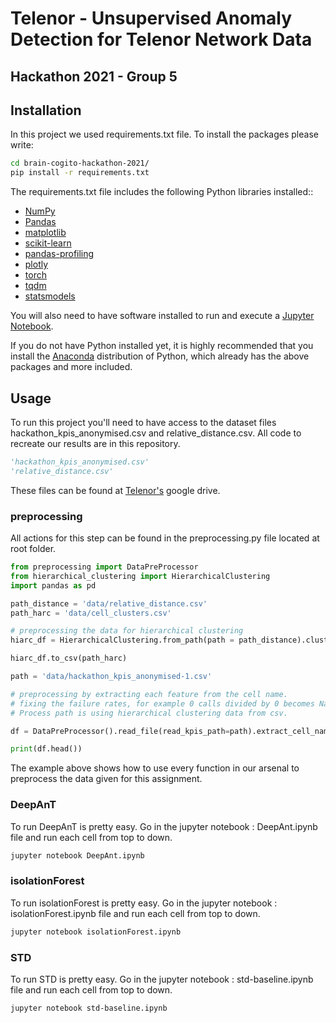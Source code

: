 #  Telenor - Unsupervised  Anomaly Detection for Telenor Network Data
## Hackathon 2021 - Group 5 


## Installation
In this project we used requirements.txt file. To install the packages please write: 

```bash
cd brain-cogito-hackathon-2021/
pip install -r requirements.txt
```
The requirements.txt file includes the following Python libraries installed::

- [NumPy](http://www.numpy.org/)
- [Pandas](http://pandas.pydata.org/)
- [matplotlib](http://matplotlib.org/)
- [scikit-learn](http://scikit-learn.org/stable/)
- [pandas-profiling](https://pypi.org/project/pandas-profiling/)
- [plotly](https://pypi.org/project/plotly/)
- [torch](https://pypi.org/project/torch/)
- [tqdm](https://pypi.org/project/tqdm/)
- [statsmodels](https://pypi.org/project/statsmodels/)

You will also need to have software installed to run and execute a [Jupyter Notebook](http://jupyter.org/install.html).

If you do not have Python installed yet, it is highly recommended that you install the [Anaconda](https://www.anaconda.com/download/) distribution of Python, which already has the above packages and more included. 

## Usage
To run this project you'll need to have access to the dataset files  hackathon_kpis_anonymised.csv and relative_distance.csv. All code to recreate our results are in this repository. 

```python
'hackathon_kpis_anonymised.csv'
'relative_distance.csv'
```
These files can be found at  [Telenor's](https://drive.google.com/drive/folders/1XRphkrv0Lod4awZFCtcQQJx_qagIxsq2) google drive. 

### preprocessing
All actions for this step can be found in the preprocessing.py file located at root folder. 

```python
from preprocessing import DataPreProcessor
from hierarchical_clustering import HierarchicalClustering
import pandas as pd

path_distance = 'data/relative_distance.csv'
path_harc = 'data/cell_clusters.csv'

# preprocessing the data for hierarchical clustering
hiarc_df = HierarchicalClustering.from_path(path = path_distance).cluster_data().extract_cell_name_from_clusters()

hiarc_df.to_csv(path_harc)

path = 'data/hackathon_kpis_anonymised-1.csv'

# preprocessing by extracting each feature from the cell name. 
# fixing the failure rates, for example 0 calls divided by 0 becomes NaN, this is now changed to 0.
# Process path is using hierarchical clustering data from csv. 

df = DataPreProcessor().read_file(read_kpis_path=path).extract_cell_name_data().fix_failure_rates().process_from_path(path_harc).fetch_data()

print(df.head())

```
The example above shows how to use every function in our arsenal to preprocess the data given for this assignment. 
### DeepAnT
To run DeepAnT is pretty easy. Go in the jupyter notebook : DeepAnt.ipynb file and run each cell from top to down.
```bash
jupyter notebook DeepAnt.ipynb
```
### isolationForest
To run isolationForest is pretty easy. Go in the jupyter notebook : isolationForest.ipynb file and run each cell from top to down.
```bash
jupyter notebook isolationForest.ipynb
```
### STD
To run STD is pretty easy. Go in the jupyter notebook : std-baseline.ipynb file and run each cell from top to down.
```bash
jupyter notebook std-baseline.ipynb
```
